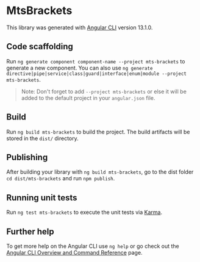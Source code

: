 # MtsBrackets

This library was generated with [Angular CLI](https://github.com/angular/angular-cli) version 13.1.0.

## Code scaffolding

Run `ng generate component component-name --project mts-brackets` to generate a new component. You can also use `ng generate directive|pipe|service|class|guard|interface|enum|module --project mts-brackets`.
> Note: Don't forget to add `--project mts-brackets` or else it will be added to the default project in your `angular.json` file. 

## Build

Run `ng build mts-brackets` to build the project. The build artifacts will be stored in the `dist/` directory.

## Publishing

After building your library with `ng build mts-brackets`, go to the dist folder `cd dist/mts-brackets` and run `npm publish`.

## Running unit tests

Run `ng test mts-brackets` to execute the unit tests via [Karma](https://karma-runner.github.io).

## Further help

To get more help on the Angular CLI use `ng help` or go check out the [Angular CLI Overview and Command Reference](https://angular.io/cli) page.
